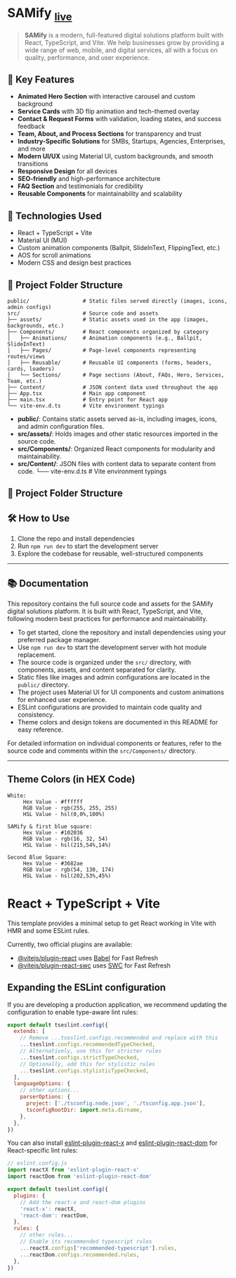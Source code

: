 # SAMify <sub>[live](https://samifyit.netlify.app/)</sub>

>**SAMify** is a modern, full-featured digital solutions platform built with React, TypeScript, and Vite. We help businesses grow by providing a wide range of web, mobile, and digital services, all with a focus on quality, performance, and user experience.

## 🌟 Key Features

- **Animated Hero Section** with interactive carousel and custom background
- **Service Cards** with 3D flip animation and tech-themed overlay
- **Contact & Request Forms** with validation, loading states, and success feedback
- **Team, About, and Process Sections** for transparency and trust
- **Industry-Specific Solutions** for SMBs, Startups, Agencies, Enterprises, and more
- **Modern UI/UX** using Material UI, custom backgrounds, and smooth transitions
- **Responsive Design** for all devices
- **SEO-friendly** and high-performance architecture
- **FAQ Section** and testimonials for credibility
- **Reusable Components** for maintainability and scalability

## 🚀 Technologies Used

- React + TypeScript + Vite
- Material UI (MUI)
- Custom animation components (Ballpit, SlideInText, FlippingText, etc.)
- AOS for scroll animations
- Modern CSS and design best practices

## 📁 Project Folder Structure

```
public/                 # Static files served directly (images, icons, admin configs)
src/                    # Source code and assets
├── assets/             # Static assets used in the app (images, backgrounds, etc.)
├── Components/         # React components organized by category
│   ├── Animations/     # Animation components (e.g., Ballpit, SlideInText)
│   ├── Pages/          # Page-level components representing routes/views
│   ├── Reusable/       # Reusable UI components (forms, headers, cards, loaders)
│   └── Sections/       # Page sections (About, FAQs, Hero, Services, Team, etc.)
├── Content/            # JSON content data used throughout the app
├── App.tsx             # Main app component
├── main.tsx            # Entry point for React app
└── vite-env.d.ts       # Vite environment typings
```

- **public/**: Contains static assets served as-is, including images, icons, and admin configuration files.
- **src/assets/**: Holds images and other static resources imported in the source code.
- **src/Components/**: Organized React components for modularity and maintainability.
- **src/Content/**: JSON files with content data to separate content from code.
└── vite-env.d.ts       # Vite environment typings
## 📁 Project Folder Structure


## 🛠️ How to Use

1. Clone the repo and install dependencies
2. Run `npm run dev` to start the development server
3. Explore the codebase for reusable, well-structured components

---

## 📚 Documentation

This repository contains the full source code and assets for the SAMify digital solutions platform. It is built with React, TypeScript, and Vite, following modern best practices for performance and maintainability.

- To get started, clone the repository and install dependencies using your preferred package manager.
- Use `npm run dev` to start the development server with hot module replacement.
- The source code is organized under the `src/` directory, with components, assets, and content separated for clarity.
- Static files like images and admin configurations are located in the `public/` directory.
- The project uses Material UI for UI components and custom animations for enhanced user experience.
- ESLint configurations are provided to maintain code quality and consistency.
- Theme colors and design tokens are documented in this README for easy reference.

For detailed information on individual components or features, refer to the source code and comments within the `src/Components/` directory.

---

## Theme Colors (in HEX Code)

```
White: 
     Hex Value - #ffffff
     RGB Value - rgb(255, 255, 255)
     HSL Value - hsl(0,0%,100%)

SAMify & first blue square:
     Hex Value - #102036
     RGB Value - rgb(16, 32, 54)
     HSL Value - hsl(215,54%,14%)

Second Blue Square:
     Hex Value - #3682ae
     RGB Value - rgb(54, 130, 174)
     HSL Value - hsl(202,53%,45%)
```

# React + TypeScript + Vite

This template provides a minimal setup to get React working in Vite with HMR and some ESLint rules.

Currently, two official plugins are available:

- [@vitejs/plugin-react](https://github.com/vitejs/vite-plugin-react/blob/main/packages/plugin-react) uses [Babel](https://babeljs.io/) for Fast Refresh
- [@vitejs/plugin-react-swc](https://github.com/vitejs/vite-plugin-react/blob/main/packages/plugin-react-swc) uses [SWC](https://swc.rs/) for Fast Refresh

## Expanding the ESLint configuration

If you are developing a production application, we recommend updating the configuration to enable type-aware lint rules:

```js
export default tseslint.config({
  extends: [
    // Remove ...tseslint.configs.recommended and replace with this
    ...tseslint.configs.recommendedTypeChecked,
    // Alternatively, use this for stricter rules
    ...tseslint.configs.strictTypeChecked,
    // Optionally, add this for stylistic rules
    ...tseslint.configs.stylisticTypeChecked,
  ],
  languageOptions: {
    // other options...
    parserOptions: {
      project: ['./tsconfig.node.json', './tsconfig.app.json'],
      tsconfigRootDir: import.meta.dirname,
    },
  },
})
```

You can also install [eslint-plugin-react-x](https://github.com/Rel1cx/eslint-react/tree/main/packages/plugins/eslint-plugin-react-x) and [eslint-plugin-react-dom](https://github.com/Rel1cx/eslint-react/tree/main/packages/plugins/eslint-plugin-react-dom) for React-specific lint rules:

```js
// eslint.config.js
import reactX from 'eslint-plugin-react-x'
import reactDom from 'eslint-plugin-react-dom'

export default tseslint.config({
  plugins: {
    // Add the react-x and react-dom plugins
    'react-x': reactX,
    'react-dom': reactDom,
  },
  rules: {
    // other rules...
    // Enable its recommended typescript rules
    ...reactX.configs['recommended-typescript'].rules,
    ...reactDom.configs.recommended.rules,
  },
})
```
